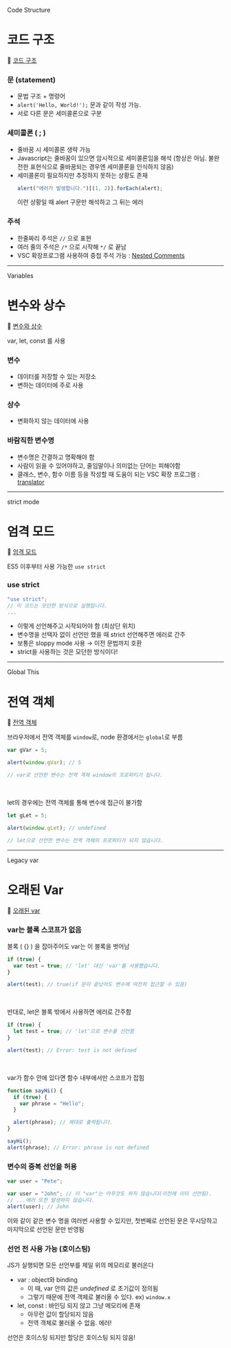 Code Structure

# 코드 구조

:link: [코드 구조](https://ko.javascript.info/structure)

### 문 (statement)

- 문법 구조 + 명령어
- `alert('Hello, World!');` 문과 같이 작성 가능.
- 서로 다른 문은 세미콜론으로 구분

### 세미콜론 ( ; )

- 줄바꿈 시 세미콜론 생략 가능
- Javascript는 줄바꿈이 있으면 암시적으로 세미콜론임을 해석 (항상은 아님. 불완전한 표현식으로 줄바꿈되는 경우엔 세미콜론을 인식하지 않음)
- 세미콜론이 필요하지만 추정하지 못하는 상황도 존재
  ```js
  alert("에러가 발생합니다.")[(1, 2)].forEach(alert);
  ```
  이런 상황일 때 alert 구문만 해석하고 그 뒤는 에러

### 주석

- 한줄짜리 주석은 `//` 으로 표현
- 여러 줄의 주석은 `/*` 으로 시작해 `*/` 로 끝남
- VSC 확장프로그램 사용하여 중첩 주석 가능 : [Nested Comments](https://marketplace.visualstudio.com/items?itemName=philsinatra.nested-comments)

---

Variables

# 변수와 상수

:link: [변수와 상수](https://ko.javascript.info/variables)

var, let, const 를 사용

### 변수

- 데이터를 저장할 수 있는 저장소
- 변하는 데이터에 주로 사용

### 상수

- 변화하지 않는 데이터에 사용

### 바람직한 변수명

- 변수명은 간결하고 명확해야 함
- 사람이 읽을 수 있어야하고, 줄임말이나 의미없는 단어는 피해야함
- 클래스, 변수, 함수 이름 등을 작성할 때 도움이 되는 VSC 확장 프로그램 : [translator](https://marketplace.visualstudio.com/items?itemName=sculove.translator)

---

strict mode

# 엄격 모드

:link: [엄격 모드](https://ko.javascript.info/strict-mode)

ES5 이후부터 사용 가능한 `use strict`

### use strict

```js
"use strict";
// 이 코드는 모던한 방식으로 실행됩니다.
...
```

- 이렇게 선언해주고 시작되어야 함 (최상단 위치)
- 변수명을 선택자 없이 선언만 했을 때 strict 선언해주면 에러로 간주
- 보통은 sloppy mode 사용 → 이전 문법까지 호환
- strict을 사용하는 것은 모던한 방식이다!

---

Global This

# 전역 객체

:link: [전역 객체](https://ko.javascript.info/global-object)

브라우저에서 전역 객체를 `window`로, node 환경에서는 `global`로 부름

```js
var gVar = 5;

alert(window.gVar); // 5

// var로 선언한 변수는 전역 객체 window의 프로퍼티가 됩니다.
```

<br/>

let의 경우에는 전역 객체를 통해 변수에 접근이 불가함

```js
let gLet = 5;

alert(window.gLet); // undefined

// let으로 선언한 변수는 전역 객체의 프로퍼티가 되지 않습니다.
```

---

Legacy var

# 오래된 Var

:link: [오래된 var](https://ko.javascript.info/var)

### var는 블록 스코프가 없음

블록 ( {} ) 을 잡아주어도 var는 이 블록을 벗어남

```js
if (true) {
  var test = true; // 'let' 대신 'var'를 사용했습니다.
}

alert(test); // true(if 문이 끝났어도 변수에 여전히 접근할 수 있음)
```

<br/>

반대로, let은 블록 밖에서 사용하면 에러로 간주함

```js
if (true) {
  let test = true; // 'let'으로 변수를 선언함
}

alert(test); // Error: test is not defined
```

<br/>

var가 함수 안에 있다면 함수 내부에서만 스코프가 잡힘

```js
function sayHi() {
  if (true) {
    var phrase = "Hello";
  }

  alert(phrase); // 제대로 출력됩니다.
}

sayHi();
alert(phrase); // Error: phrase is not defined
```

### 변수의 중복 선언을 허용

```js
var user = "Pete";

var user = "John"; // 이 "var"는 아무것도 하지 않습니다(이전에 이미 선언됨).
// ...에러 또한 발생하지 않습니다.
alert(user); // John
```

이와 같이 같은 변수 명을 여러번 사용할 수 있지만, 첫번째로 선언된 문은 무시당하고 마지막으로 선언된 문만 반영됨

### 선언 전 사용 가능 (호이스팅)

JS가 실행되면 모든 선언부를 제일 위의 메모리로 불러온다

- var : object와 binding
  - 이 때, var 안의 값은 _undefined_ 로 초기값이 정의됨
  - 그렇기 때문에 전역 객체로 불러올 수 있다. ex) `window.x`
- let, const : 바인딩 되지 않고 그냥 메모리에 존재
  - 아무런 값이 할당되지 않음
  - 전역 객체로 불러올 수 없음. 에러!

선언은 호이스팅 되지만 할당은 호이스팅 되지 않음!
